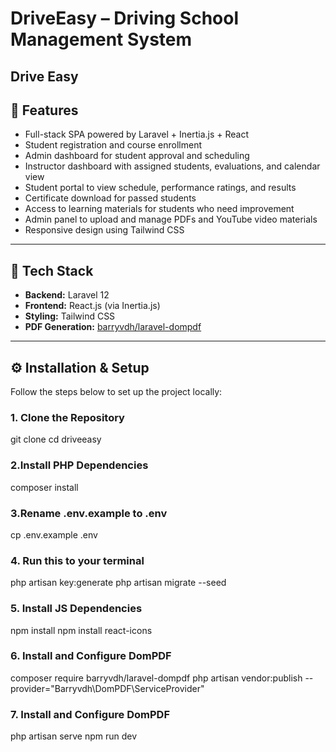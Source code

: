 # DriveEasy – Driving School Management System

**Drive Easy** 
---

## 🚀 Features

- Full-stack SPA powered by Laravel + Inertia.js + React  
- Student registration and course enrollment  
- Admin dashboard for student approval and scheduling  
- Instructor dashboard with assigned students, evaluations, and calendar view  
- Student portal to view schedule, performance ratings, and results  
- Certificate download for passed students  
- Access to learning materials for students who need improvement  
- Admin panel to upload and manage PDFs and YouTube video materials  
- Responsive design using Tailwind CSS 

---

## 🧰 Tech Stack

- **Backend:** Laravel 12
- **Frontend:** React.js (via Inertia.js)
- **Styling:** Tailwind CSS
- **PDF Generation:** [barryvdh/laravel-dompdf](https://github.com/barryvdh/laravel-dompdf)

---

## ⚙️ Installation & Setup

Follow the steps below to set up the project locally:

### 1. Clone the Repository

git clone <your-repo-link>
cd driveeasy

### 2.Install PHP Dependencies
composer install

### 3.Rename .env.example to .env 
cp .env.example .env

### 4. Run this to your terminal 
php artisan  key:generate
php artisan migrate --seed

### 5. Install JS Dependencies 
npm install 
npm install react-icons 

### 6. Install and Configure DomPDF
composer require barryvdh/laravel-dompdf
php artisan vendor:publish --provider="Barryvdh\DomPDF\ServiceProvider"

### 7. Install and Configure DomPDF
php artisan serve
npm run dev 







